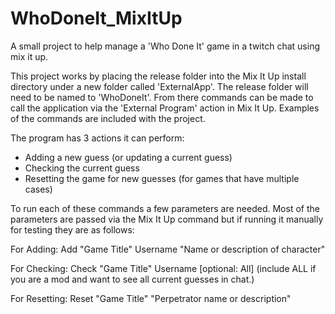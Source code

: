 # WhoDoneIt_MixItUp
A small project to help manage a 'Who Done It' game in a twitch chat using mix it up.

This project works by placing the release folder into the Mix It Up install directory under a new folder called 'ExternalApp'. The release folder will need to be named to 'WhoDoneIt'.
From there commands can be made to call the application via the 'External Program' action in Mix It Up. Examples of the commands are included with the project.

The program has 3 actions it can perform:
- Adding a new guess (or updating a current guess)
- Checking the current guess
- Resetting the game for new guesses (for games that have multiple cases)

To run each of these commands a few parameters are needed. Most of the parameters are passed via the Mix It Up command but if running it manually for testing they are as follows:

For Adding:
Add "Game Title" Username "Name or description of character"

For Checking:
Check "Game Title" Username [optional: All] (include ALL if you are a mod and want to see all current guesses in chat.)

For Resetting:
Reset "Game Title" "Perpetrator name or description"
